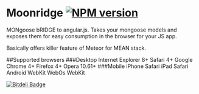 Moonridge   [![NPM version](https://badge.fury.io/js/moonridge.png)](http://badge.fury.io/js/moonridge)
=========

MONgoose bRIDGE to angular.js. Takes your mongoose models and exposes them for easy consumption in the browser for your JS app.

Basically offers killer feature of Meteor for MEAN stack.

##Supported browsers
###Desktop
    Internet Explorer 8+
    Safari 4+
    Google Chrome 4+
    Firefox 4+
    Opera 10.61+
###Mobile
    iPhone Safari
    iPad Safari
    Android WebKit
    WebOs WebKit

[![Bitdeli Badge](https://d2weczhvl823v0.cloudfront.net/capaj/moonridge/trend.png)](https://bitdeli.com/free "Bitdeli Badge")

